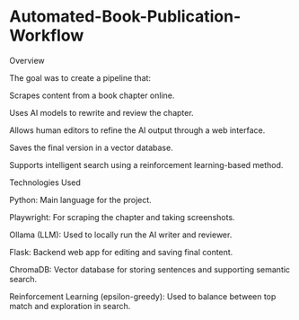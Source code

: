 # Automated-Book-Publication-Workflow
Overview

The goal was to create a pipeline that:

Scrapes content from a book chapter online.

Uses AI models to rewrite and review the chapter.

Allows human editors to refine the AI output through a web interface.

Saves the final version in a vector database.

Supports intelligent search using a reinforcement learning-based method.

Technologies Used

Python: Main language for the project.

Playwright: For scraping the chapter and taking screenshots.

Ollama (LLM): Used to locally run the AI writer and reviewer.

Flask: Backend web app for editing and saving final content.

ChromaDB: Vector database for storing sentences and supporting semantic search.

Reinforcement Learning (epsilon-greedy): Used to balance between top match and exploration in search.
